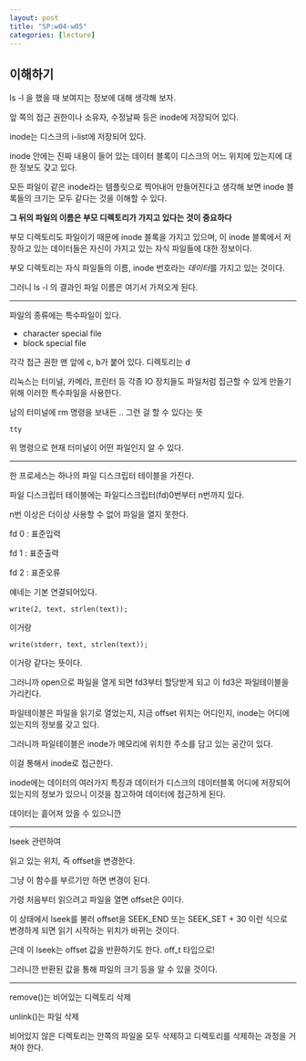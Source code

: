 ```yaml
---
layout: post
title: "SP:w04-w05"
categories: [lecture]
---
```


## 이해하기

ls -l 을 했을 때 보여지는 정보에 대해 생각해 보자.

앞 쪽의 접근 권한이나 소유자, 수정날짜 등은 inode에 저장되어 있다.

inode는 디스크의 i-list에 저장되어 있다.

inode 안에는 진짜 내용이 들어 있는 데이터 블록이 디스크의 어느 위치에 있는지에 대한 정보도 갖고 있다.

모든 파일이 같은 inode라는 템플릿으로 찍어내어 만들어진다고 생각해 보면 inode 블록들의 크기는 모두 같다는 것을 이해할 수 있다.

**그 뒤의 파일의 이름은 부모 디렉토리가 가지고 있다는 것이 중요하다**

부모 디렉토리도 파일이기 때문에 inode 블록을 가지고 있으며, 이 inode 블록에서 저장하고 있는 데이터들은 자신이 가지고 있는 자식 파일들에 대한 정보이다.

부모 디렉토리는 자식 파일들의 이름, inode 번호라는 *데이터*를 가지고 있는 것이다.

그러니 ls -l 의 결과인 파일 이름은 여기서 가져오게 된다.

---

파일의 종류에는 특수파일이 있다.

- character special file
- block special file

각각 접근 권한 맨 앞에 c, b가 붙어 있다. 디렉토리는 d

리눅스는 터미널, 카메라, 프린터 등 각종 IO 장치들도 파일처럼 접근할 수 있게 만들기 위해 이러한 특수파일을 사용한다.

남의 터미널에 rm 명령을 보내든 .. 그런 걸 할 수 있다는 뜻

    tty

위 명령으로 현재 터미널이 어떤 파일인지 알 수 있다.

---

한 프로세스는 하나의 파일 디스크립터 테이블을 가진다.

파일 디스크립터 테이블에는 파일디스크립터(fd)0번부터 n번까지 있다.

n번 이상은 더이상 사용할 수 없어 파일을 열지 못한다.

fd 0 : 표준입력

fd 1 : 표준출력

fd 2 : 표준오류

얘네는 기본 연결되어있다.

    write(2, text, strlen(text));

이거랑

    write(stderr, text, strlen(text));

이거랑 같다는 뜻이다.

그러니까 open으로 파일을 열게 되면 fd3부터 할당받게 되고 이 fd3은 파일테이블을 가리킨다.

파일테이블은 파일을 읽기로 열었는지, 지금 offset 위치는 어디인지, inode는 어디에 있는지의 정보를 갖고 있다.

그러니까 파일테이블은 inode가 메모리에 위치한 주소를 담고 있는 공간이 있다.

이걸 통해서 inode로 접근한다.

inode에는 데이터의 여러가지 특징과 데이터가 디스크의 데이터블록 어디에 저장되어있는지의 정보가 있으니 이것을 참고하여 데이터에 접근하게 된다.

데이터는 흩어져 있을 수 있으니깐

---

lseek 관련하여

읽고 있는 위치, 즉 offset을 변경한다.

그냥 이 함수를 부르기만 하면 변경이 된다.

가령 처음부터 읽으려고 파일을 열면 offset은 0이다.

이 상태에서 lseek를 불러 offset을 SEEK_END 또는 SEEK_SET + 30 이런 식으로 변경하게 되면 읽기 시작하는 위치가 바뀌는 것이다.

근데 이 lseek는 offset 값을 반환하기도 한다. off_t 타입으로!

그러니깐 반환된 값을 통해 파일의 크기 등을 알 수 있을 것이다.

---

remove()는 비어있는 디렉토리 삭제

unlink()는 파일 삭제

비어있지 않은 디렉토리는 안쪽의 파일을 모두 삭제하고 디렉토리를 삭제하는 과정을 거쳐야 한다.